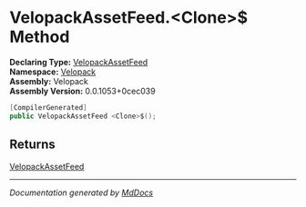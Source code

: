 ﻿<!--  
  <auto-generated>   
    The contents of this file were generated by a tool.  
    Changes to this file may be list if the file is regenerated  
  </auto-generated>   
-->

# VelopackAssetFeed.\<Clone\>$ Method

**Declaring Type:** [VelopackAssetFeed](../index.md)  
**Namespace:** [Velopack](../../index.md)  
**Assembly:** Velopack  
**Assembly Version:** 0.0.1053+0cec039

```csharp
[CompilerGenerated]
public VelopackAssetFeed <Clone>$();
```

## Returns

[VelopackAssetFeed](../index.md)

___

*Documentation generated by [MdDocs](https://github.com/ap0llo/mddocs)*
